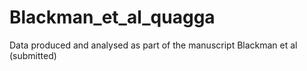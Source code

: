 # Blackman_et_al_quagga
Data produced and analysed as part of the manuscript Blackman et al (submitted)
